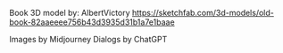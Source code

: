 


Book 3D model by: AlbertVictory https://sketchfab.com/3d-models/old-book-82aaeeee756b43d3935d31b1a7e1baae

Images by Midjourney
Dialogs by ChatGPT
